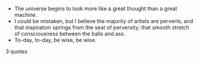  - The universe begins to look more like a great thought than a great machine.
 - I could be mistaken, but I believe the majority of artists are perverts, and that inspiration springs from the seat of perversity; that smooth stretch of consciousness between the balls and ass.
 - To-day, to-day, be wise, be wise.

3 quotes